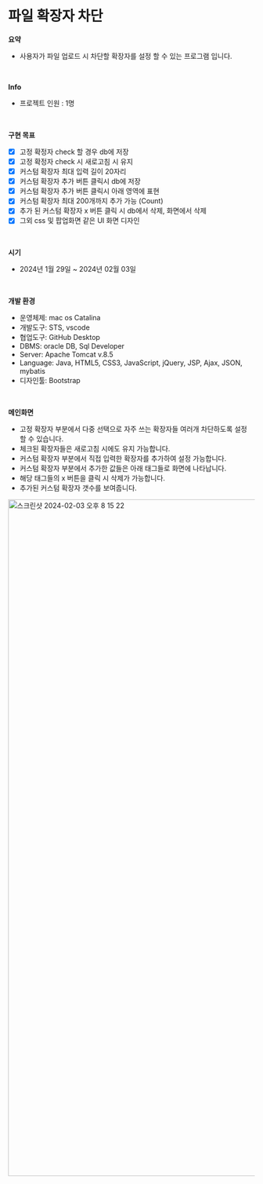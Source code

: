 # 파일 확장자 차단 

**요약**

- 사용자가 파일 업로드 시 차단할 확장자를 설정 할 수 있는 프로그램 입니다.

<br>

**Info**
- 프로젝트 인원 : 1명

<br>

**구현 목표**

- [x] 고정 확정자 check 할 경우 db에 저장 
- [x] 고정 확정자 check 시 새로고침 시 유지
- [x] 커스텀 확장자 최대 입력 길이 20자리
- [x] 커스텀 확장자 추가 버튼 클릭시 db에 저장
- [x] 커스텀 확장자 추가 버튼 클릭시 아래 영역에 표현
- [x] 커스텀 확장자 최대 200개까지 추가 가능 (Count)
- [x] 추가 된 커스텀 확장자 x 버튼 클릭 시 db에서 삭제, 화면에서 삭제
- [x] 그외 css 및 팝업화면 같은 UI 화면 디자인
  
<br>

**시기**

- 2024년 1월 29일 ~ 2024년 02월 03일

<br>

**개발 환경**

- 운영체제: mac os Catalina
- 개발도구: STS, vscode
- 협업도구: GitHub Desktop
- DBMS: oracle DB, Sql Developer
- Server: Apache Tomcat v.8.5
- Language: Java, HTML5, CSS3, JavaScript, jQuery, JSP, Ajax, JSON, mybatis
- 디자인툴: Bootstrap
  

<br>

**메인화면**
- 고정 확장자 부분에서 다중 선택으로 자주 쓰는 확장자들 여러개 차단하도록 설정 할 수 있습니다.
- 체크된 확장자들은 새로고침 시에도 유지 가능합니다.
- 커스텀 확장자 부분에서 직접 입력한 확장자를 추가하여 설정 가능합니다.
- 커스텀 확장자 부분에서 추가한 값들은 아래 태그들로 화면에 나타납니다.
- 해당 태그들의 x 버튼을 클릭 시 삭제가 가능합니다.
- 추가된 커스텀 확장자 갯수를 보여줍니다.
<img width="1379" alt="스크린샷 2024-02-03 오후 8 15 22" src="https://github.com/heeeunjeon/extension_blocking_workSpace/assets/106657202/7f8fdc34-58d2-459e-8ca3-9017dde829f0">


